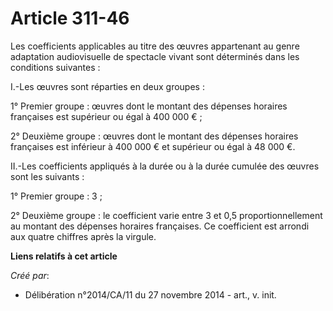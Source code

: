 # Article 311-46

Les coefficients applicables au titre des œuvres appartenant au genre adaptation audiovisuelle de spectacle vivant sont
déterminés dans les conditions suivantes : 

I.-Les œuvres sont réparties en deux groupes : 

1° Premier groupe : œuvres dont le montant des dépenses horaires françaises est supérieur ou égal à 400 000 € ; 

2° Deuxième groupe : œuvres dont le montant des dépenses horaires françaises est inférieur à 400 000 € et supérieur ou égal à
48 000 €. 

II.-Les coefficients appliqués à la durée ou à la durée cumulée des œuvres sont les suivants : 

1° Premier groupe : 3 ; 

2° Deuxième groupe : le coefficient varie entre 3 et 0,5 proportionnellement au montant des dépenses horaires françaises. Ce
coefficient est arrondi aux quatre chiffres après la virgule.

**Liens relatifs à cet article**

_Créé par_:

  - Délibération n°2014/CA/11 du 27 novembre 2014 - art., v. init.
